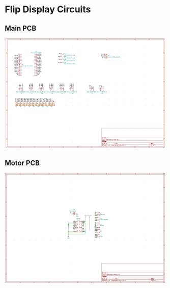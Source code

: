 # Flip Display Circuits

## Main PCB
![Main PCB](img/Schematic-Main.png?raw=true)

## Motor PCB
![Main PCB](img/Schematic-Motor.png?raw=true)
